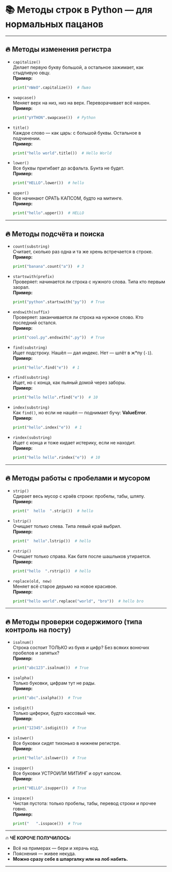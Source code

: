 # 📚 Методы строк в Python —  для нормальных пацанов

---

## 🔥 Методы изменения регистра

- `capitalize()`  
  Делает первую букву большой, а остальное зажимает, как стыдливую овцу.  
  **Пример:**
  ```python
  print("пЫвО".capitalize())  # Пыво
  ```

- `swapcase()`  
  Меняет верх на низ, низ на верх. Переворачивает всё нахрен.  
  **Пример:**
  ```python
  print("pYTHON".swapcase())  # Python
  ```

- `title()`  
  Каждое слово — как царь: с большой буквы. Остальное в подчинении.  
  **Пример:**
  ```python
  print("hello world".title())  # Hello World
  ```

- `lower()`  
  Все буквы пригибает до асфальта. Бунта не будет.  
  **Пример:**
  ```python
  print("HELLO".lower())  # hello
  ```

- `upper()`  
  Все начинают ОРАТЬ КАПСОМ, будто на митинге.  
  **Пример:**
  ```python
  print("hello".upper())  # HELLO
  ```

---

## 🔥 Методы подсчёта и поиска

- `count(substring)`  
  Считает, сколько раз одна и та же хрень встречается в строке.  
  **Пример:**
  ```python
  print("banana".count("a"))  # 3
  ```

- `startswith(prefix)`  
  Проверяет: начинается ли строка с нужного слова. Типа кто первым заорал.  
  **Пример:**
  ```python
  print("python".startswith("py"))  # True
  ```

- `endswith(suffix)`  
  Проверяет: заканчивается ли строка на нужное слово. Кто последний остался.  
  **Пример:**
  ```python
  print("cool.py".endswith(".py"))  # True
  ```

- `find(substring)`  
  Ищет подстроку. Нашёл — дал индекс. Нет — шлёт в ж*пу (`-1`).  
  **Пример:**
  ```python
  print("hello".find("e"))  # 1
  ```

- `rfind(substring)`  
  Ищет, но с конца, как пьяный домой через заборы.  
  **Пример:**
  ```python
  print("hello hello".rfind("e"))  # 10
  ```

- `index(substring)`  
  Как `find()`, но если не нашёл — поднимает бучу: **ValueError**.  
  **Пример:**
  ```python
  print("hello".index("e"))  # 1
  ```

- `rindex(substring)`  
  Ищет с конца и тоже кидает истерику, если не находит.  
  **Пример:**
  ```python
  print("hello hello".rindex("e"))  # 10
  ```

---

## 🔥 Методы работы с пробелами и мусором

- `strip()`  
  Сдирает весь мусор с краёв строки: пробелы, табы, шляпу.  
  **Пример:**
  ```python
  print("  hello  ".strip())  # hello
  ```

- `lstrip()`  
  Очищает только слева. Типа левый край выбрил.  
  **Пример:**
  ```python
  print("  hello".lstrip())  # hello
  ```

- `rstrip()`  
  Очищает только справа. Как батя после шашлыков утирается.  
  **Пример:**
  ```python
  print("hello  ".rstrip())  # hello
  ```

- `replace(old, new)`  
  Меняет всё старое дерьмо на новое красивое.  
  **Пример:**
  ```python
  print("hello world".replace("world", "bro"))  # hello bro
  ```

---

## 🔥 Методы проверки содержимого (типа контроль на посту)

- `isalnum()`  
  Строка состоит ТОЛЬКО из букв и цифр? Без всяких вонючих пробелов и запятых?  
  **Пример:**
  ```python
  print("abc123".isalnum())  # True
  ```

- `isalpha()`  
  Только буковки, цифрам тут не рады.  
  **Пример:**
  ```python
  print("abc".isalpha())  # True
  ```

- `isdigit()`  
  Только циферки, будто кассовый чек.  
  **Пример:**
  ```python
  print("12345".isdigit())  # True
  ```

- `islower()`  
  Все буковки сидят тихонько в нижнем регистре.  
  **Пример:**
  ```python
  print("hello".islower())  # True
  ```

- `isupper()`  
  Все буковки УСТРОИЛИ МИТИНГ и орут капсом.  
  **Пример:**
  ```python
  print("HELLO".isupper())  # True
  ```

- `isspace()`  
  Чистая пустота: только пробелы, табы, перевод строки и прочее говно.  
  **Пример:**
  ```python
  print("   ".isspace())  # True
  ```

---

🔥 **ЧЁ КОРОЧЕ ПОЛУЧИЛОСЬ:**  
- Всё на примерах — бери и херачь код.  
- Пояснения — живее некуда.  
- **Можно сразу себе в шпаргалку или на лоб набить.**

---

